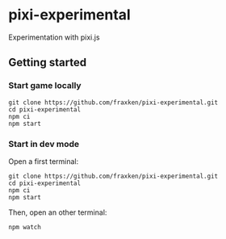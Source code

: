 # pixi-experimental
Experimentation with pixi.js

## Getting started

### Start game locally
```
git clone https://github.com/fraxken/pixi-experimental.git
cd pixi-experimental
npm ci
npm start
```

### Start in dev mode

Open a first terminal:
```
git clone https://github.com/fraxken/pixi-experimental.git
cd pixi-experimental
npm ci
npm start
```

Then, open an other terminal:
```
npm watch
```

